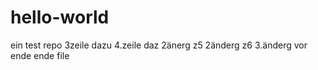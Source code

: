 # hello-world
ein test repo
3zeile dazu
4.zeile daz
2änerg z5
2änderg z6
3.änderg vor ende
ende file
